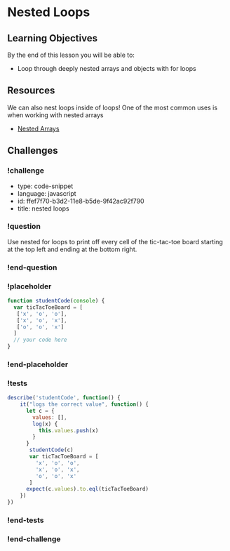 # Nested Loops

## Learning Objectives

By the end of this lesson you will be able to:

* Loop through deeply nested arrays and objects with for loops

## Resources

We can also nest loops inside of loops! One of the most common uses is when working with nested arrays

* [Nested Arrays](http://www.elated.com/articles/nested-arrays-in-javascript/)

## Challenges

<!-- Question -->

### !challenge

* type: code-snippet
* language: javascript
* id: ffef7f70-b3d2-11e8-b5de-9f42ac92f790
* title: nested loops

### !question

Use nested for loops to print off every cell of the tic-tac-toe board starting at the top left and ending at the bottom right.

### !end-question

### !placeholder

```js
function studentCode(console) {
  var ticTacToeBoard = [
   ['x', 'o', 'o'],
   ['x', 'o', 'x'],
   ['o', 'o', 'x']
  ]
  // your code here
}

```

### !end-placeholder

### !tests

```js
describe('studentCode', function() {
    it("logs the correct value", function() {
      let c = {
        values: [],
        log(x) {
          this.values.push(x)
        }
      }
       studentCode(c)
       var ticTacToeBoard = [
         'x', 'o', 'o',
         'x', 'o', 'x',
         'o', 'o', 'x'
       ]
      expect(c.values).to.eql(ticTacToeBoard)
    })
})
```
### !end-tests

### !end-challenge
